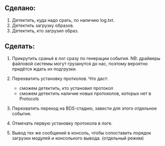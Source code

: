 Сделано:
--------
1. Детектить, куда надо срать, по наличию log.txt.
2. Детектить загрузку образов.
3. Детектить, кто загрузил образ.

Сделать:
--------
1. Прикрутить сраньё в лог сразу по генерации события.
    NB: драйверы файловой системы могут грузанутся до нас, поэтому вероятно придётся ждать их подгрузки.

2. Перехватить установку протколов.
   Что даст:
   - сможем детектить, кто установил протокол
   - сможем детектить наличие новых протоколов, которых нет в Protocols

3. Перехватить переход на BDS-стадию, завести для этого отдельное событие.

4. Отмечать первую установку протокола в логе.

5. Вывод тех же сообщений в консоль, чтобы сопоставить порядок загрузки модулей и консольного вывода. (отдельный режим)
